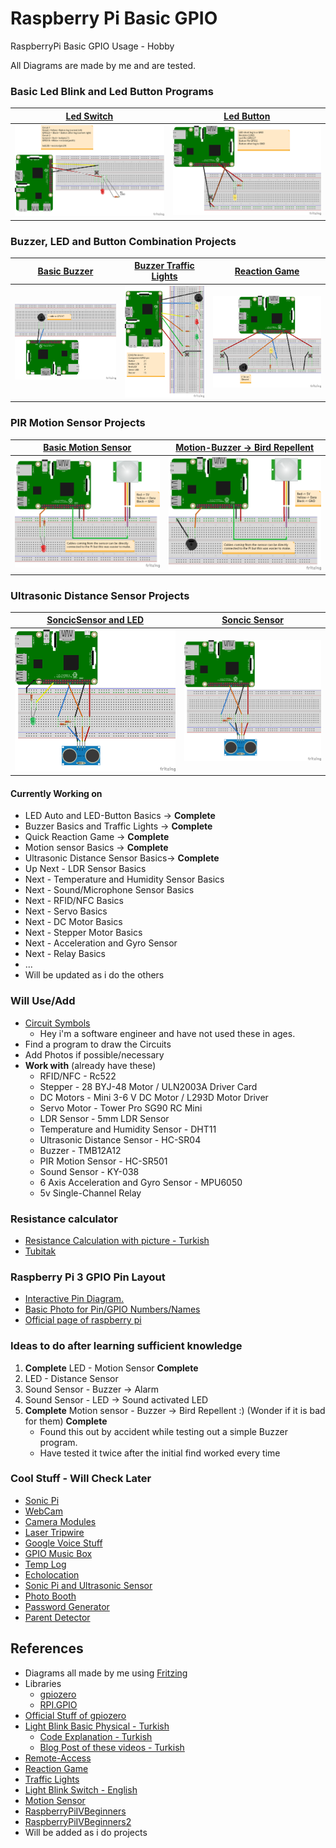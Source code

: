 # Raspberry Pi Basic GPIO

RaspberryPi Basic GPIO Usage - Hobby

All Diagrams are made by me and are tested.

### Basic Led Blink and Led Button Programs

[Led Switch](https://github.com/omerwwazap/Raspberry-Pi-Basic-GPIO/blob/master/Led-Program/Switch) |  [Led Button](https://github.com/omerwwazap/Raspberry-Pi-Basic-GPIO/blob/master/Led-Program/Button) |
|:-------------------------:|:-------------------------:
![Switch](https://github.com/omerwwazap/Raspberry-Pi-Basic-GPIO/blob/master/Led-Program/Switch/1-Led-Switch_bb.png)  |  ![Button](https://github.com/omerwwazap/Raspberry-Pi-Basic-GPIO/blob/master/Led-Program/Button/2-Led-Button_bb.png) |

### Buzzer, LED and Button Combination Projects

[Basic Buzzer](https://github.com/omerwwazap/Raspberry-Pi-Basic-GPIO/tree/master/Buzzer-Program/Basic%20Buzzer) | [Buzzer Traffic Lights](https://github.com/omerwwazap/Raspberry-Pi-Basic-GPIO/blob/master/Buzzer-Program/Buzzer-Light) | [Reaction Game](https://github.com/omerwwazap/Raspberry-Pi-Basic-GPIO/blob/master/Reaction-Game-Program)
|:-------------------------:|:-------------------------:|:-------------------------:
![Buzzer](https://github.com/omerwwazap/Raspberry-Pi-Basic-GPIO/blob/master/Buzzer-Program/Basic%20Buzzer/Buzzer_bb.png) | ![Buzzer-Light](https://github.com/omerwwazap/Raspberry-Pi-Basic-GPIO/blob/master/Buzzer-Program/Buzzer-Light/Traffic%20Light_bb.png) | ![Reaction](https://github.com/omerwwazap/Raspberry-Pi-Basic-GPIO/blob/master/Reaction-Game-Program/Reaction%20Game_bb.png)

### PIR Motion Sensor Projects

[Basic Motion Sensor](https://github.com/omerwwazap/Raspberry-Pi-Basic-GPIO/tree/master/Pir-Motion-Program/Basic-PIR-Motion) | [Motion-Buzzer -> Bird Repellent](https://github.com/omerwwazap/Raspberry-Pi-Basic-GPIO/tree/master/Pir-Motion-Program/PIR-Buzzer-Bird%20Repellent)
|:-------------------------:|:-------------------------:
![Motion](https://github.com/omerwwazap/Raspberry-Pi-Basic-GPIO/blob/master/Pir-Motion-Program/Basic-PIR-Motion/MotionSensor_bb.png) | ![Repellent_bb](https://github.com/omerwwazap/Raspberry-Pi-Basic-GPIO/blob/master/Pir-Motion-Program/PIR-Buzzer-Bird%20Repellent/Bird%20Repellent_bb.png)

### Ultrasonic Distance Sensor Projects
[SoncicSensor and LED](https://github.com/omerwwazap/Raspberry-Pi-Basic-GPIO/tree/master/Ultrasonic-Distance-Program/Sonic-Sensor-Led) | [Soncic Sensor](https://github.com/omerwwazap/Raspberry-Pi-Basic-GPIO/tree/master/Ultrasonic-Distance-Program/SonicSensor)
|:-------------------------:|:-------------------------:
![SoncicSensor-LED](https://github.com/omerwwazap/Raspberry-Pi-Basic-GPIO/blob/master/Ultrasonic-Distance-Program/Sonic-Sensor-Led/SoncicSensor-LED_bb.png) | ![SoncicSensor ](https://github.com/omerwwazap/Raspberry-Pi-Basic-GPIO/blob/master/Ultrasonic-Distance-Program/SonicSensor/SoncicSensor_bb.png)

#### Currently Working on

- LED Auto and LED-Button Basics -> **Complete**
- Buzzer Basics and Traffic Lights -> **Complete**
- Quick Reaction Game -> **Complete**
- Motion sensor Basics -> **Complete**
- Ultrasonic Distance Sensor Basics-> **Complete**
- Up Next - LDR Sensor Basics
- Next - Temperature and Humidity Sensor Basics
- Next - Sound/Microphone Sensor Basics
- Next - RFID/NFC Basics
- Next - Servo Basics
- Next - DC Motor Basics
- Next - Stepper Motor Basics
- Next - Acceleration and Gyro Sensor
- Next - Relay Basics
- ...
- Will be updated as i do the others

### Will Use/Add

- [Circuit Symbols](https://www.electronicshub.org/symbols/)
  - Hey i'm a software engineer and have not used these in ages.
- Find a program to draw the Circuits
- Add Photos if possible/necessary
- **Work with** (already have these)
  - RFID/NFC - Rc522
  - Stepper - 28 BYJ-48 Motor / ULN2003A Driver Card
  - DC Motors -  Mini 3-6 V DC Motor / L293D Motor Driver
  - Servo Motor - Tower Pro SG90 RC Mini
  - LDR Sensor - 5mm LDR Sensor
  - Temperature and Humidity Sensor - DHT11
  - Ultrasonic Distance Sensor - HC-SR04
  - Buzzer - TMB12A12
  - PIR Motion Sensor - HC-SR501
  - Sound Sensor - KY-038
  - 6 Axis Acceleration and Gyro Sensor - MPU6050
  - 5v Single-Channel Relay

### Resistance calculator

- [Resistance Calculation with picture - Turkish](http://ekinoks.cu.edu.tr/direnc/)
- [Tubitak](http://bilimteknik.tubitak.gov.tr/sites/default/files/gelisim/elektronik/resistor.html)

### Raspberry Pi 3 GPIO Pin Layout

- [Interactive Pin Diagram.](https://pinout.xyz/#)
- [Basic Photo for Pin/GPIO Numbers/Names](https://maker.robotistan.com/wp-content/uploads/2015/09/GPIO_Pi2.jpg)
- [Official page of raspberry pi](https://www.raspberrypi.org/documentation/usage/gpio/)

### Ideas to do after learning sufficient knowledge

1. **Complete**  LED - Motion Sensor **Complete**
2. LED - Distance Sensor
3. Sound Sensor - Buzzer -> Alarm
4. Sound Sensor - LED -> Sound activated LED
5. **Complete** Motion sensor - Buzzer -> Bird Repellent :) (Wonder if it is bad for them) **Complete**
   - Found this out by accident while testing out a simple Buzzer program.
   - Have tested it twice after the initial find worked every time

### Cool Stuff - Will Check Later

- [Sonic Pi](https://projects.raspberrypi.org/en/projects/getting-started-with-sonic-pi)
- [WebCam](https://www.raspberrypi.org/documentation/usage/webcams/README.md)
- [Camera Modules](https://www.raspberrypi.org/documentation/usage/camera/README.md)
- [Laser Tripwire](https://projects.raspberrypi.org/en/projects/laser-tripwire)
- [Google Voice Stuff](https://projects.raspberrypi.org/en/projects/google-voice-aiy)
- [GPIO Music Box](https://projects.raspberrypi.org/en/projects/gpio-music-box)
- [Temp Log](https://projects.raspberrypi.org/en/projects/temperature-log)
- [Echolocation](https://projects.raspberrypi.org/en/projects/see-like-a-bat)
- [Sonic Pi and Ultrasonic Sensor](https://projects.raspberrypi.org/en/projects/ultrasonic-theremin)
- [Photo Booth](https://projects.raspberrypi.org/en/projects/the-all-seeing-pi)
- [Password Generator](https://projects.raspberrypi.org/en/projects/password-generator)
- [Parent Detector](https://projects.raspberrypi.org/en/projects/parent-detector)

## References

- Diagrams all made by me using  [Fritzing](https://fritzing.org/)
- Libraries
  - [gpiozero](https://gpiozero.readthedocs.io/en/stable/)
  - [RPI.GPIO](https://www.raspberrypi.org/documentation/usage/gpio/python/README.md)
- [Official Stuff of gpiozero](https://gpiozero.readthedocs.io/en/stable/recipes.html)
- [Light Blink Basic Physical - Turkish](https://www.youtube.com/watch?v=IX-0KgDSU7M&list=PLDRcccSktQd6zXC4_ri_xxMsdgrH5MCPS&index=6)
  - [Code Explanation - Turkish](https://www.youtube.com/watch?v=mrqEWLwpShM)
  - [Blog Post of these videos - Turkish](https://maker.robotistan.com/raspberry-pi-dersleri-4-gpio-ile-led-kontrolu/)
- [Remote-Access](https://www.raspberrypi.org/documentation/remote-access/)
- [Reaction Game](https://projects.raspberrypi.org/en/projects/python-quick-reaction-game)
- [Traffic Lights](https://projects.raspberrypi.org/en/projects/physical-computing)
- [Light Blink Switch - English](https://www.youtube.com/watch?v=U6N5pRDOrg4)
- [Motion Sensor](https://gpiozero.readthedocs.io/en/stable/recipes.html#motion-sensor)
- [RaspberryPiIVBeginners](https://www.youtube.com/playlist?list=PLFA4eZ_bEubl_zVY-Dikk7Rpttk2xeWFv)
- [RaspberryPiIVBeginners2](https://www.youtube.com/playlist?list=PL5A424764EDE3BF98)
- Will be added as  i do projects
